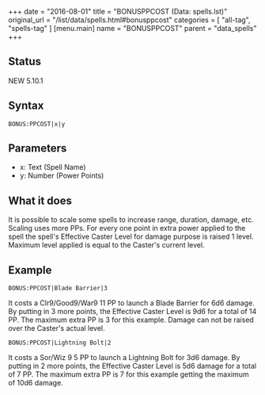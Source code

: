+++
date = "2016-08-01"
title = "BONUSPPCOST (Data: spells.lst)"
original_url = "/list/data/spells.html#bonusppcost"
categories = [ "all-tag", "spells-tag" ]
[menu.main]
    name = "BONUSPPCOST"
    parent = "data_spells"
+++

## Status

NEW 5.10.1

## Syntax

`BONUS:PPCOST|x|y`

## Parameters

-   x: Text (Spell Name)
-   y: Number (Power Points)



What it does
------------

It is possible to scale some spells to increase range, duration, damage,
etc. Scaling uses more PPs. For every one point in extra power applied
to the spell the spell's Effective Caster Level for damage purpose is
raised 1 level. Maximum level applied is equal to the Caster's current
level.

Example
-------

`BONUS:PPCOST|Blade Barrier|3`

It costs a Clr9/Good9/War9 11 PP to launch a Blade Barrier for 6d6
damage. By putting in 3 more points, the Effective Caster Level is 9d6
for a total of 14 PP. The maximum extra PP is 3 for this example. Damage
can not be raised over the Caster's actual level.

`BONUS:PPCOST|Lightning Bolt|2`

It costs a Sor/Wiz 9 5 PP to launch a Lightning Bolt for 3d6 damage. By
putting in 2 more points, the Effective Caster Level is 5d6 damage for a
total of 7 PP. The maximum extra PP is 7 for this example getting the
maximum of 10d6 damage.

